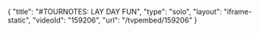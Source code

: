 {
    "title": "#TOURNOTES: LAY DAY FUN",
    "type": "solo",
    "layout": "iframe-static",
    "videoId": "159206",
    "url": "\/tvpembed\/159206"
}